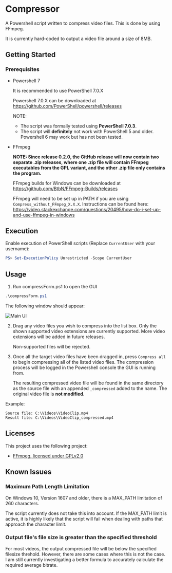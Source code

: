 # Compressor

A Powershell script written to compress video files. This is done by using FFmpeg.

 It is currently hard-coded to output a video file around a size of 8MB.

## Getting Started

### Prerequisites

- Powershell 7
    
    It is recommended to use PowerShell 7.0.X

    Powershell 7.0.X can be downloaded at https://github.com/PowerShell/powershell/releases

    NOTE:
    - The script was formally tested using **PowerShell 7.0.3**.
    - The script will **definitely** not work with PowerShell 5 and older. Powershell 6 may work but has not been tested.

- FFmpeg  

    **NOTE: Since release 0.2.0, the GitHub release will now contain two separate .zip releases, where one .zip file will contain FFmpeg executables from the GPL variant, and the other .zip file only contains the program.**

    FFmpeg builds for Windows can be downloaded at https://github.com/BtbN/FFmpeg-Builds/releases

    FFmpeg will need to be set up in PATH if you are using `Compress_without_FFmpeg_X.X.X`. Instructions can be found here: https://video.stackexchange.com/questions/20495/how-do-i-set-up-and-use-ffmpeg-in-windows


## Execution

Enable execution of PowerShell scripts (Replace `CurrentUser` with your username):

```powershell
PS> Set-ExecutionPolicy Unrestricted -Scope CurrentUser
```

## Usage

1. Run compressForm.ps1 to open the GUI

```powershell
.\compressForm.ps1
```

The following window should appear:

![Main UI](assets/main_ui.png)

2. Drag any video files you wish to compress into the list box. Only the shown supported video extensions are currently supported. More video extensions will be added in future releases.

    Non-supported files will be rejected.

3. Once all the target video files have been dragged in, press `Compress all` to begin compressing all of the listed video files. The compression process will be logged in the Powershell console the GUI is running from.

    The resulting compressed video file will be found in the same directory as the source file with an appended `_compressed` added to the name. The original video file is **not modified**.

Example:
```
Source file: C:\Videos\VideoClip.mp4
Result file: C:\Videos\VideoClip_compressed.mp4
```

## Licenses

This project uses the following project:

- [FFmpeg, licensed under GPLv2.0](https://github.com/FFmpeg/FFmpeg)

## Known Issues

### Maximum Path Length Limitation

On Windows 10, Version 1607 and older, there is a MAX_PATH limitation of 260 characters.

The script currently does not take this into account. If the MAX_PATH limit is active, it is highly likely that the script will fail when dealing with paths that approach the character limit.

### Output file's file size is greater than the specified threshold

For most videos, the output compressed file will be below the specified filesize threhold. However, there are some cases where this is not the case. I am still currently investigating a better formula to accurately calculate the required average bitrate.
